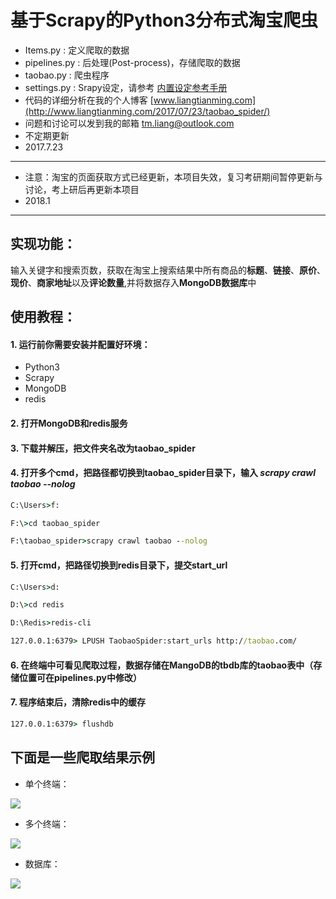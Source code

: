 # 基于Scrapy的Python3分布式淘宝爬虫
* Items.py : 定义爬取的数据
* pipelines.py : 后处理(Post-process)，存储爬取的数据
* taobao.py : 爬虫程序
* settings.py : Srapy设定，请参考 [内置设定参考手册 ](https://scrapy-chs.readthedocs.io/zh_CN/latest/topics/settings.html#topics-settings-ref)
* 代码的详细分析在我的个人博客 [www.liangtianming.com](http://www.liangtianming.com/2017/07/23/taobao_spider/)
* 问题和讨论可以发到我的邮箱 tm.liang@outlook.com
* 不定期更新
* 2017.7.23
***
* 注意：淘宝的页面获取方式已经更新，本项目失效，复习考研期间暂停更新与讨论，考上研后再更新本项目
* 2018.1
***

## 实现功能：

输入关键字和搜索页数，获取在淘宝上搜索结果中所有商品的**标题**、**链接**、**原价**、**现价**、**商家地址**以及**评论数量**,并将数据存入**MongoDB数据库**中

##  使用教程：
#### 1. 运行前你需要安装并配置好环境：
* Python3
* Scrapy
* MongoDB
* redis
#### 2. 打开MongoDB和redis服务
#### 3. 下载并解压，把文件夹名改为taobao_spider
#### 4. 打开多个cmd，把路径都切换到taobao_spider目录下，输入 *scrapy crawl taobao --nolog*
```cmd
C:\Users>f:

F:\>cd taobao_spider

F:\taobao_spider>scrapy crawl taobao --nolog
```
#### 5. 打开cmd，把路径切换到redis目录下，提交start_url
```cmd
C:\Users>d:

D:\>cd redis

D:\Redis>redis-cli

127.0.0.1:6379> LPUSH TaobaoSpider:start_urls http://taobao.com/
```
#### 6. 在终端中可看见爬取过程，数据存储在MangoDB的tbdb库的taobao表中（存储位置可在pipelines.py中修改）

#### 7. 程序结束后，清除redis中的缓存
```cmd
127.0.0.1:6379> flushdb
```

## 下面是一些爬取结果示例
* 单个终端：

![](https://github.com/Leotemp/mymarkdownphoto/raw/master/taobao_img/f.png)

* 多个终端：

![](https://github.com/Leotemp/mymarkdownphoto/raw/master/taobao_img/h.png)

* 数据库：

![](https://github.com/Leotemp/mymarkdownphoto/raw/master/taobao_img/e.png)
